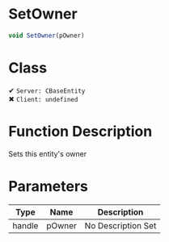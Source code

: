 # SetOwner
```js
void SetOwner(pOwner)
```
# Class
✔ `Server: CBaseEntity`  
✖ `Client: undefined`  

# Function Description
Sets this entity's owner
# Parameters
Type|Name|Description
--|--|--
handle|pOwner|No Description Set

